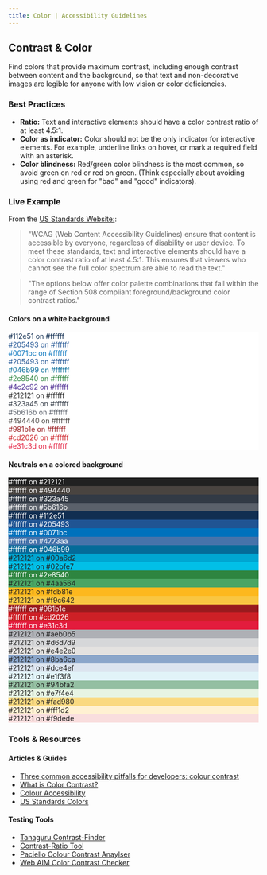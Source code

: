 ```yaml
---
title: Color | Accessibility Guidelines
---
```

## Contrast & Color

Find colors that provide maximum contrast, including enough contrast between content and the background, so that text and non-decorative images are legible for anyone with low vision or color deficiencies.

### Best Practices
* **Ratio:** Text and interactive elements should have a color contrast ratio of at least 4.5:1.
* **Color as indicator:** Color should not be the only indicator for interactive elements. For example, underline links on hover, or mark a required field with an asterisk.
* **Color blindness:** Red/green color blindness is the most common, so avoid green on red or red on green. (Think especially about avoiding using red and green for "bad" and "good" indicators).

### Live Example
From the [US Standards Website:](https://standards.usa.gov/visual-style/):
> "WCAG (Web Content Accessibility Guidelines) ensure that content is accessible by everyone, regardless of disability or user device. To meet these standards, text and interactive elements should have a color contrast ratio of at least 4.5:1. This ensures that viewers who cannot see the full color spectrum are able to read the text."

> "The options below offer color palette combinations that fall within the range of Section 508 compliant foreground/background color contrast ratios."

<div class="usa-grid-full usa-color-outline">
  <h4>Colors on a white background</h4>
  <div style='background-color:#ffffff;' class="usa-color-text usa-color-text-primary-darkest">
    <span style='color:#112e51;'>#112e51 on #ffffff</span>
  </div>
  <div style='background-color:#ffffff;' class="usa-color-text usa-color-text-primary-darker">
    <span style='color:#205493;'>#205493 on #ffffff</span>
  </div>
  <div style='background-color:#ffffff;' class="usa-color-text usa-color-text-primary">
    <span style='color:#0071bc;'>#0071bc on #ffffff</span>
  </div>
  <div style='background-color:#ffffff;' class="usa-color-text usa-color-text-cool-blue-light">
    <span style='color:#205493;'>#205493 on #ffffff</span>
  </div>
  <div style='background-color:#ffffff;' class="usa-color-text usa-color-text-primary-alt-darkest">
    <span style='color:#046b99;'>#046b99 on #ffffff</span>
  </div>
  <div style='background-color:#ffffff;' class="usa-color-text usa-color-text-green">
    <span style='color:#2e8540;'>#2e8540 on #ffffff</span>
  </div>
  <div style='background-color:#ffffff;' class="usa-color-text usa-color-text-visited">
    <span style='color:#4c2c92;'>#4c2c92 on #ffffff</span>
  </div>
  <div style='background-color:#ffffff;' class="usa-color-text usa-color-text-gray-dark">
    <span style='color:#212121;'>#212121 on #ffffff</span>
  </div>
  <div style='background-color:#ffffff;' class="usa-color-text usa-color-text-gray-dark">
    <span style='color:#323a45;'>#323a45 on #ffffff</span>
  </div>
  <div style='background-color:#ffffff;' class="usa-color-text usa-color-text-gray">
    <span style='color:#5b616b;'>#5b616b on #ffffff</span>
  </div>
  <div style='background-color:#ffffff;' class="usa-color-text usa-color-text-gray-warm-dark">
    <span style='color:#494440;'>#494440 on #ffffff</span>
  </div>
  <div style='background-color:#ffffff;' class="usa-color-text usa-color-text-secondary-darkest">
    <span style='color:#981b1e;'>#981b1e on #ffffff</span>
  </div>
  <div style='background-color:#ffffff;' class="usa-color-text usa-color-text-secondary-dark">
    <span style='color:#cd2026;'>#cd2026 on #ffffff</span>
  </div>
  <div style='background-color:#ffffff;' class="usa-color-text usa-color-text-secondary">
    <span style='color:#e31c3d;'>#e31c3d on #ffffff</span>
  </div>
</div>

<div class="usa-grid-full">
  <h4>Neutrals on a colored background</h4>
  <div style='background-color:#212121;' class="usa-color-text usa-color-base usa-color-text-white">
    <span style='color:#ffffff;'>#ffffff on #212121</span>
  </div>
  <div style='background-color:#494440;' class="usa-color-text usa-color-gray-warm-dark usa-color-text-white">
    <span style='color:#ffffff;'>#ffffff on #494440</span>
  </div>
  <div style='background-color:#323a45;' class="usa-color-text usa-color-gray-dark usa-color-text-white">
    <span style='color:#ffffff;'>#ffffff on #323a45</span>
  </div>
  <div style='background-color:#5b616b;' class="usa-color-text usa-color-gray usa-color-text-white">
    <span style='color:#ffffff;'>#ffffff on #5b616b</span>
  </div>
  <div style='background-color:#112e51;' class="usa-color-text usa-color-primary-darkest usa-color-text-white">
    <span style='color:#ffffff;'>#ffffff on #112e51</span>
  </div>
  <div style='background-color:#205493;' class="usa-color-text usa-color-primary-darker usa-color-text-white">
    <span style='color:#ffffff;'>#ffffff on #205493</span>
  </div>
  <div style='background-color:#0071bc;' class="usa-color-text usa-color-primary usa-color-text-white">
    <span style='color:#ffffff;'>#ffffff on #0071bc</span>
  </div>
  <div style='background-color:#4773aa;' class="usa-color-text usa-color-cool-blue-light usa-color-text-white">
    <span style='color:#ffffff;'>#ffffff on #4773aa</span>
  </div>
  <div style='background-color:#046b99;' class="usa-color-text usa-color-primary-alt-darkest usa-color-text-white">
    <span style='color:#ffffff;'>#ffffff on #046b99</span>
  </div>
  <div style='background-color:#00a6d2;' class="usa-color-text usa-color-primary-alt-dark">
    <span style='color:#212121;'>#212121 on #00a6d2</span>
  </div>
  <div style='background-color:#02bfe7;' class="usa-color-text usa-color-primary-alt">
    <span style='color:#212121;'>#212121 on #02bfe7</span>
  </div>
  <div style='background-color:#2e8540;' class="usa-color-text usa-color-green usa-color-text-white">
    <span style='color:#ffffff;'>#ffffff on #2e8540</span>
  </div>
  <div style='background-color:#4aa564;' class="usa-color-text usa-color-green-light">
    <span style='color:#212121;'>#212121 on #4aa564</span>
  </div>
  <div style='background-color:#fdb81e;' class="usa-color-text usa-color-gold">
    <span style='color:#212121;'>#212121 on #fdb81e</span>
  </div>
  <div style='background-color:#f9c642;' class="usa-color-text usa-color-gold-light">
    <span style='color:#212121;'>#212121 on #f9c642</span>
  </div>
  <div style='background-color:#981b1e;' class="usa-color-text usa-color-secondary-darkest usa-color-text-white">
    <span style='color:#ffffff;'>#ffffff on #981b1e</span>
  </div>
  <div style='background-color:#cd2026;' class="usa-color-text usa-color-secondary-dark usa-color-text-white">
    <span style='color:#ffffff;'>#ffffff on #cd2026</span>
  </div>
  <div style='background-color:#e31c3d;' class="usa-color-text usa-color-secondary usa-color-text-white">
    <span style='color:#ffffff;'>#ffffff on #e31c3d</span>
  </div>
  <div style='background-color:#aeb0b5;' class="usa-color-text usa-color-gray-light">
    <span style='color:#212121;'>#212121 on #aeb0b5</span>
  </div>
  <div style='background-color:#d6d7d9;' class="usa-color-text usa-color-gray-lighter">
    <span style='color:#212121;'>#212121 on #d6d7d9</span>
  </div>
  <div style='background-color:#e4e2e0;' class="usa-color-text usa-color-gray-warm-light">
    <span style='color:#212121;'>#212121 on #e4e2e0</span>
  </div>
  <div style='background-color:#8ba6ca;' class="usa-color-text usa-color-cool-blue-lighter">
    <span style='color:#212121;'>#212121 on #8ba6ca</span>
  </div>
  <div style='background-color:#dce4ef;' class="usa-color-text usa-color-cool-blue-lightest">
    <span style='color:#212121;'>#212121 on #dce4ef</span>
  </div>
  <div style='background-color:#e1f3f8;' class="usa-color-text usa-color-primary-alt-lightest">
    <span style='color:#212121;'>#212121 on #e1f3f8</span>
  </div>
  <div style='background-color:#94bfa2;' class="usa-color-text usa-color-green-lighter">
    <span style='color:#212121;'>#212121 on #94bfa2</span>
  </div>
  <div style='background-color:#e7f4e4;' class="usa-color-text usa-color-green-lightest">
    <span style='color:#212121;'>#212121 on #e7f4e4</span>
  </div>
  <div style='background-color:#fad980;' class="usa-color-text usa-color-gold-lighter">
    <span style='color:#212121;'>#212121 on #fad980</span>
  </div>
  <div style='background-color:#fff1d2;' class="usa-color-text usa-color-gold-lightest">
    <span style='color:#212121;'>#212121 on #fff1d2</span>
  </div>
  <div style='background-color:#f9dede;' class="usa-color-text usa-color-secondary-lightest">
    <span style='color:#212121;'>#212121 on #f9dede</span>
  </div>
</div>


### Tools &amp; Resources
#### Articles &amp; Guides
* [Three common accessibility pitfalls for developers: colour contrast](http://simplyaccessible.com/article/pitfalls-colour-contrast/)
* [What is Color Contrast?](http://a11yproject.com/posts/what-is-color-contrast)
* [Colour Accessibility](https://24ways.org/2012/colour-accessibility/)
* [US Standards Colors](https://standards.usa.gov/visual-style/#colors)


#### Testing Tools
* [Tanaguru Contrast-Finder](http://contrast-finder.tanaguru.com/)
* [Contrast-Ratio Tool](http://leaverou.github.io/contrast-ratio/)
* [Paciello Colour Contrast Anaylser](https://www.paciellogroup.com/resources/contrastanalyser/)
* [Web AIM Color Contrast Checker](http://webaim.org/resources/contrastchecker/)

